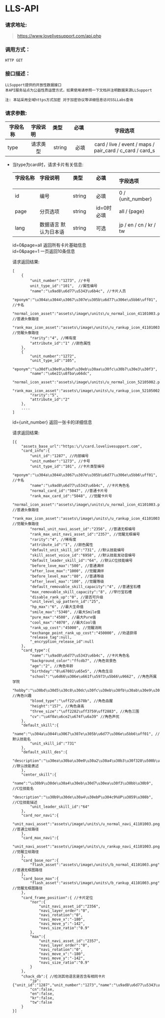 # LLS-API

### 请求地址:

>https://www.lovelivesupport.com/api.php

### 调用方式：
	
	HTTP GET

### 接口描述：

	LLSupport提供的开放性数据接口
	本API服务站点为公益性质运营方式，如果使用请参照一下文档并注明数据来源LLSupport

	注: 本站采用全域https方式加密 对于加密协议等详细信息访问SSLLabs查询



### 请求参数:

|字段名称       |字段说明         |类型            |必填            |字段选项        |
| -------------|:--------------:|:--------------:|:--------------:|:------:|
|type|请求类型|string|必填|card / live / event / maps / pair_card / c_card / card_s|

* 当type为card时，请求卡片有关信息:

	|字段名称       |字段说明         |类型            |必填            |字段选项        |
	| -------------|:--------------|:--------------|:--------------|:------|
	|id|编号|string|必填|0 / {unit_number}|
	|page|分页选项|string|id=0时必填|all / {page}|
	|lang|数据语言 默认为日本语|string|可选|jp / en / cn / kr / tw|

	id=0&page=all 返回所有卡片基础信息<br>
	id=0&page=1 一页返回10条信息

	请求返回结果:
	```
	[
		{
			"unit_number":"1273", //卡号
			unit_type_id":"101",  //属性编号
			"name":"\u9ad8\u6d77\u5343\u6b4c", //卡片人员
			"eponym":"\u304a\u3044\u3067\u307e\u305b\u6d77\u306e\u5bb6\uff01", //卡名
			"normal_icon_asset":"assets\/image\/units\/u_normal_icon_41101003.png", //普通头像路径
			"rank_max_icon_asset":"assets\/image\/units\/u_rankup_icon_41101003.png", //觉醒头像路径
			"rarity":"4", //稀有度
			"attribute_id":"1" //颜色属性
		},
		{
			"unit_number":"1272",
			"unit_type_id":"105",
			"eponym":"\u30df\u30e9\u30af\u30eb\u30aa\u30fc\u30b7\u30e3\u30f3",
			"name":"\u6e21\u8fba\u66dc",
			"normal_icon_asset":"assets\/image\/units\/u_normal_icon_52105002.png",
			"rank_max_icon_asset":"assets\/image\/units\/u_rankup_icon_52105002.png",
			"rarity":"5",
			"attribute_id":"2"
		},
		....
	]

	```

	id={unit_number} 返回一张卡的详细信息

	请求返回结果:
	```
	[{
		"assets_base_url":"https:\/\/card.lovelivesupport.com",
		"card_info":{
			"unit_id":"1287", //内部编号
			"unit_number":"1273", //卡号
			"unit_type_id":"101", //卡片类型编号
			"eponym":"\u304a\u3044\u3067\u307e\u305b\u6d77\u306e\u5bb6\uff01", //卡名
			"name":"\u9ad8\u6d77\u5343\u6b4c", //卡片角色名
			"normal_card_id":"5047", //普通卡片号
			"rank_max_card_id":"5048", //觉醒卡片号
			"normal_icon_asset":"assets\/image\/units\/u_normal_icon_41101003.png", //普通头像路径
			"rank_max_icon_asset":"assets\/image\/units\/u_rankup_icon_41101003.png", //觉醒头像路径
			"normal_unit_navi_asset_id":"2356",	//普通无框编号
			"rank_max_unit_navi_asset_id":"2357", //觉醒无框编号
			"rarity":"4", //稀有度
			"attribute_id":"1",	//颜色属性
			"default_unit_skill_id":"731", //默认技能编号
			"skill_asset_voice_id":"6958", //默认技能发动音编号
			"default_leader_skill_id":"64", //默认C位技能编号
			"before_love_max":"500", //普通满绊
			"after_love_max":"1000", //觉醒满绊
			"before_level_max":"80", //普通等级
			"after_level_max":"100", //觉醒等级
			"default_removable_skill_capacity":"4", //普通宝石槽
			"max_removable_skill_capacity":"8", //举行宝石槽
			"disable_rank_up":"0", //是否可升级
			"unit_level_up_pattern_id":"25", 
			"hp_max":"6", //最大生命值
			"smile_max":"5340", //最大Smile值
			"pure_max":"4500", //最大Pure值
			"cool_max":"4070", //最大Cool值
			"rank_up_cost":"45000", //觉醒消耗
			"exchange_point_rank_up_cost":"450000", //劝退获得
			"release_tag":null,
			"_encryption_release_id":null
		},
		"card_type":{
			"name":"\u9ad8\u6d77\u5343\u6b4c", //卡片角色名
			"background_color":"ffcdb7", //角色背景色
			"age":"2", //角色年龄
			"birthday":"8\u67081\u65e5", //角色生日
			"school":"\u6d66\u306e\u661f\u5973\u5b66\u9662", //角色所属学院
			"hobby":"\u30bd\u30d5\u30c8\u30dc\u30fc\u30eb\u30fb\u30ab\u30e9\u30aa\u30b1", //角色兴趣
			"blood_type":"\uff22\u578b", //角色血腥
			"height":"157", //角色身高
			"three_size":"\uff2282\uff3759\uff2883", //角色三围
			"cv":"\u4f0a\u6ce2\u674f\u6a39" //角色声优
		},
		"default_skill":{
			"name":"\u304a\u3044\u3067\u307e\u305b\u6d77\u306e\u5bb6\uff01", //默认技能名
			"unit_skill_id":"731"
		},
		"default_skill_des":{
			"description":"\u30ea\u30ba\u30e0\u30a2\u30a4\u30b3\u30f328\u500b\u3054\u3068\u306b75%\u306e\u78ba\u7387\u3067\u5224\u5b9a\u304c9\u79d2\u5f37\u5316\u3055\u308c\u308b" //默认技能表述
		},
		"center_skill":{
			"name":"\u30b9\u30de\u30a4\u30eb\u30d7\u30ea\u30f3\u30bb\u30b9", //C位技能名
			"description":"\u30b9\u30de\u30a4\u30ebP\u304c9%UP\u3059\u308b", //C位技能描述
			"unit_leader_skill_id":"64"
		},
		"card_nor_navi":{
			"unit_navi_asset":"assets\/image\/units\/u_normal_navi_41101003.png" //普通立绘路径
		},
		"card_max_navi":{
			"unit_navi_asset":"assets\/image\/units\/u_rankup_navi_41101003.png" //觉醒立绘路径
		},
		"card_base_nor":{
			"flash_asset":"assets\/image\/units\/b_normal_41101003.png" //普通无框图路径
		},
		"card_base_max":{
			"flash_asset":"assets\/image\/units\/b_rankup_41101003.png" //觉醒无框图路径
		},
		"card_frame_position":{ //卡片定位
			"nor":{
				"unit_navi_asset_id":"2356", 
				"navi_layer_order":"0",
				"navi_rotation":"0",
				"navi_move_x":"-180",
				"navi_move_y":"-142",
				"navi_size_ratio":"0.9"
			},
			"max":{
				"unit_navi_asset_id":"2357",
				"navi_layer_order":"0",
				"navi_rotation":"0",
				"navi_move_x":"-180",
				"navi_move_y":"-142",
				"navi_size_ratio":"0.9"
			}
		},
		"chack_db":{ //检测其他语言是否含有相同卡片
			"jp":{"unit_id":"1287","unit_number":"1273","name":"\u9ad8\u6d77\u5343\u6b4c","eponym":"\u304a\u3044\u3067\u307e\u305b\u6d77\u306e\u5bb6\uff01"},
			"cn":false,
			"en":false,
			"kr":false,
			"tw":false
		}
	}]

	```


